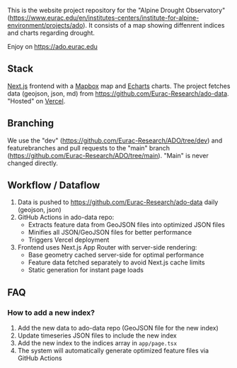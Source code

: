 This is the website project repository for the "Alpine Drought Observatory" (https://www.eurac.edu/en/institutes-centers/institute-for-alpine-environment/projects/ado). It consists of a map showing diffenrent indices and charts regarding drought.

Enjoy on https://ado.eurac.edu

## Stack

[Next.js](https://nextjs.org/) frontend with a [Mapbox](https://mapbox.com/) map and [Echarts](https://echarts.apache.org) charts. The project fetches data (geojson, json, md) from https://github.com/Eurac-Research/ado-data. "Hosted" on [Vercel](https://vercel.com).

## Branching

We use the "dev" (https://github.com/Eurac-Research/ADO/tree/dev) and featurebranches and pull requests to the "main" branch (https://github.com/Eurac-Research/ADO/tree/main). "Main" is never changed directly.

## Workflow / Dataflow

1. Data is pushed to https://github.com/Eurac-Research/ado-data daily (geojson, json)
2. GitHub Actions in ado-data repo:
   - Extracts feature data from GeoJSON files into optimized JSON files
   - Minifies all JSON/GeoJSON files for better performance
   - Triggers Vercel deployment
3. Frontend uses Next.js App Router with server-side rendering:
   - Base geometry cached server-side for optimal performance
   - Feature data fetched separately to avoid Next.js cache limits
   - Static generation for instant page loads

## FAQ

### How to add a new index?

1. Add the new data to ado-data repo (GeoJSON file for the new index)
2. Update timeseries JSON files to include the new index
3. Add the new index to the indices array in `app/page.tsx`
4. The system will automatically generate optimized feature files via GitHub Actions
